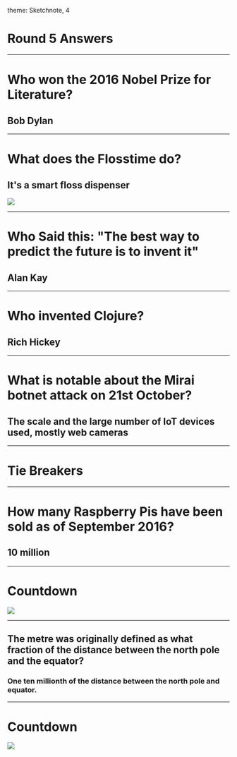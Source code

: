 theme: Sketchnote, 4

# Round 5 Answers

---

# Who won the 2016 Nobel Prize for Literature?

## Bob Dylan

---

# What does the Flosstime do?

## It's a smart floss dispenser
![](https://www.youtube.com/watch?v=VeJX3jU0woQ)

---

# Who Said this: "The best way to predict the future is to invent it"

## Alan Kay

---

# Who invented Clojure?

## Rich Hickey

---

# What is notable about the Mirai botnet attack on 21st October?

## The scale and the large number of IoT devices used, mostly web cameras

---

# Tie Breakers



---

# How many Raspberry Pis have been sold as of September 2016?

## 10 million

---

# Countdown
![](https://www.youtube.com/watch?v=e32kaa9TzeE)



---

## The metre was originally defined as what fraction of the distance between the north pole and the equator?

### One ten millionth of the distance between the north pole and equator.

---

# Countdown
![](https://www.youtube.com/watch?v=e32kaa9TzeE)





